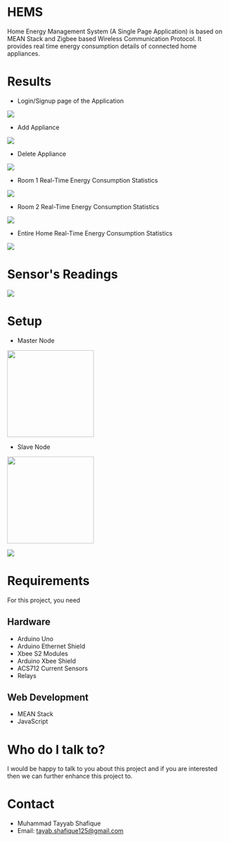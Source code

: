 # HEMS
Home Energy Management System (A Single Page Application) is based on MEAN Stack and Zigbee based Wireless Communication Protocol. 
It provides real time energy consumption details of connected home appliances.
# Results
* Login/Signup page of the Application
<p>
    <img src="https://github.com/MTayabShafique/HEMS/blob/master/public/image/Main.PNG" />
</p>

* Add Appliance 
<p>
    <img src="https://github.com/MTayabShafique/HEMS/blob/master/public/image/AddAppliance.PNG" />
</p>

* Delete Appliance 
<p>
    <img src="https://github.com/MTayabShafique/HEMS/blob/master/public/image/DeleteAppliance.PNG" />
</p>

* Room 1 Real-Time Energy Consumption Statistics
<p>
    <img src="https://github.com/MTayabShafique/HEMS/blob/master/public/image/Room1.png" />
</p>

* Room 2 Real-Time Energy Consumption Statistics
<p>
    <img src="https://github.com/MTayabShafique/HEMS/blob/master/public/image/Room2.png" />
</p>

* Entire Home Real-Time Energy Consumption Statistics
<p>
    <img src="https://github.com/MTayabShafique/HEMS/blob/master/public/image/HomeConsumption.png" />
</p>

# Sensor's Readings
<p>
    <img src="https://github.com/MTayabShafique/HEMS/blob/master/public/image/Readings.PNG" />
</p>

# Setup

* Master Node
<p>
    <img src="https://github.com/MTayabShafique/HEMS/blob/master/public/image/Master Node.jpg" height="200" />
</p>

* Slave Node
<p>
    <img src="https://github.com/MTayabShafique/HEMS/blob/master/public/image/Slave Node.jpg" height="200" />
</p>

<p>
    <img src="https://github.com/MTayabShafique/HEMS/blob/master/public/image/setup.jpg" />
</p>

# Requirements
For this project, you need
 ## Hardware
  * Arduino Uno
  * Arduino Ethernet Shield
  * Xbee S2 Modules
  * Arduino Xbee Shield
  * ACS712 Current Sensors
  * Relays
  ## Web Development
  * MEAN Stack
  * JavaScript
  
# Who do I talk to?
I would be happy to talk to you about this project and if you are interested then we can further enhance this project to.

# Contact
* Muhammad Tayyab Shafique
* Email: tayab.shafique125@gmail.com
